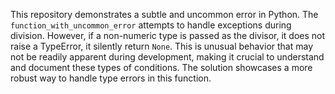 This repository demonstrates a subtle and uncommon error in Python. The `function_with_uncommon_error` attempts to handle exceptions during division. However, if a non-numeric type is passed as the divisor, it does not raise a TypeError, it silently return `None`. This is unusual behavior that may not be readily apparent during development, making it crucial to understand and document these types of conditions. The solution showcases a more robust way to handle type errors in this function.